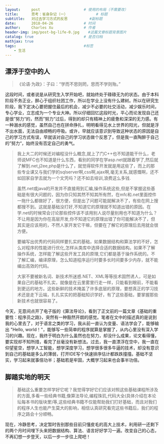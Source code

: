 ```yaml
---
layout:     post                    # 使用的布局（不需要改）
title:      思考：省身杂记（一） 			   # 标题 
subtitle:   对过去学习方式的反思  		#副标题
date:       2018-04-26              # 时间
author:     Charles Xu              # 作者
header-img: img/post-bg-life-0.jpg    #这篇文章标题背景图片
catalog: true                       # 是否归档
mathjax: true
tags:                               #标签
    - 生活
---
```

## 漂浮于空中的人
> 《论语·为政》：子曰：“学而不思则罔，思而不学则殆。”

这段时间，或者说是从研究生入学开始吧，就始终处于碌碌无为的状态。由于本科阶段不务正业，醉心于组织社团工作，所以在学业上没有什么建树。所以在研究生阶段，我下定决心要把握住最后的机会，减少不必要的社交活动，减少娱乐时间，专心学业，立志成为一个专业大神。所以仔细回忆这段时光，平心而论发现自己还是很”努力“的，然而”努力“过后，得到的却只有精神上的疲惫和深深的无力感。有一种溺水的感觉，虽然自己也在拼命挣扎，明明看得见水上世界的阳光，但就是浮不出水面，无法自由顺畅的呼吸。或许，早就应该意识到导致这种状态的原因是自己的学习方式有误，早就该对自己的学习状态做个反思了，但是我一直陶醉于自己的”努力“，始终没有否定自己的勇气。

> 我上大二的时候还对编程没什么概念,就上了门C++也不知道能干什么，老师说MFC也不知道是什么东西，看别的同学在学asp.net就跟着学了,然后就了解到.net,j2ee,php是什么了，就觉得软件开发就是用这些了，而上的那些专业课又与我们学的sqlserver啊,css啊,ajax啊,毫无关系,就感慨啊，还不如回家自学去就为一个文凭吗？还不如去培训,浪费这么多钱.
> 
>  虽然.net或java的开发并不直接用到汇编,操作系统这些,但是不掌握这些基础是有很大问题的，因为你只知其然不知其所有然，在mfc和.net里面控件一拖什么都做好了，很方便，但是出了问题可能就解决不了，有些在网上搜都搜不到。这就是基础没打好,不知道它的原理就不知道出错的原因。在学.net的时候常会讨论那些控件该不该用别人说尽量别用也不知道为什么？不让用是因为你在高层开发,你不知道它的原理出错了你可能解决不了，但其实是应该用的，不然人家开发它干嘛，但要在了解它的原理后去用就会很方便。
> 
> 要编写出优秀的代码同样要扎实的基础，如果数据结构和算法学的不好，怎么对程序的性能进行优化,怎样从类库中选择合适的数据结构。如果不了解操作系统，怎样能了解这些开发工具的原理,它们都是基于操作系统的。不了解汇编，编译原理，怎么知道程序运行时要多长时间要多少内存，就不能编出高效的代码。
> 
> 大家不要被新名词、新技术所迷惑.NET、XML等等技术固然诱人，可是如果自己的基础不扎实，就像是在云里雾里行走一样，只能看到眼前，不能看到更远的地方。这些新鲜的技术掩盖了许多底层的原理，要想真正的学习技术还是走下云端，扎扎实实的把基础知识学好，有了这些基础，要掌握那些新技术也就很容易了。
 
今天，无意间点开了电子版的《算法导论》，看到了正文前的一篇文章《基础的重要性：程序员之路》，突然有一种豁然开朗的感觉。笔者在文中的描述真的是说到我的心里去了，对于语言之类的学习，我从前一直认为变量、语法学会了，能够输出 "Hello, world！"，能够写一些简单的程序就算是掌握了，从内心里没有深入学习的兴趣。现在，我终于明白为什么虽然也在努力，却没什么成果，论文看得懂，要实现却不知所措，看完了丝毫没有新想法。过去，我一直漂浮在空中，我一直在仰望星空，想学人工智能，想学深度学习，想学很多很多牛逼的技术，却没有意识到自己的基础是多么的薄弱，打开IDE写个快速排序估计都跌跌撞撞。基础不坚实，学习起来就事倍功半；基础若是牢固，大概学习起来也会事半功倍。

## 脚踏实地的明天
> 基础这么重要怎样学好它呢？我觉得学好它们应该对照这些基础课程所涉及的方面,多看一些经典书籍,像算法导论,编程珠玑,代码大全(具体介绍在本论坛每本书的版块里)等,这些经典书籍不仅能帮助我们打好基础，而且对我们的程序人生也能产生莫大的影响，相信认真研究看完这些书籍后，我们的程序之路会十分顺畅。

现在，冷静思考，决定暂时告别那些目前只懂皮毛的高大上技术，利用研一还剩下的两个月时间埋下头来把数据结构、算法、语言好好学习一遍。改变自己的心态，不再幻想一步登天，以后一步一步往上爬吧！